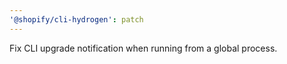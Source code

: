 ```yaml
---
'@shopify/cli-hydrogen': patch
---
```


Fix CLI upgrade notification when running from a global process.
